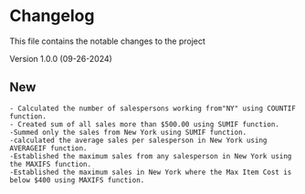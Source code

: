 # Changelog
This file contains the notable changes to the project

Version 1.0.0 (09-26-2024)
## New
    - Calculated the number of salespersons working from"NY" using COUNTIF function.
    - Created sum of all sales more than $500.00 using SUMIF function.
    -Summed only the sales from New York using SUMIF function.
    -calculated the average sales per salesperson in New York using AVERAGEIF function.
    -Established the maximum sales from any salesperson in New York using the MAXIFS function.
    -Established the maximum sales in New York where the Max Item Cost is below $400 using MAXIFS function.

